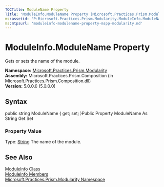 ```yaml
---
TOCTitle: ModuleName Property
Title: 'ModuleInfo.ModuleName Property (Microsoft.Practices.Prism.Modularity)'
ms:assetid: 'P:Microsoft.Practices.Prism.Modularity.ModuleInfo.ModuleName'
ms:mtpsurl: 'moduleinfo-modulename-property-mspp-modularity.md'
---
```


# ModuleInfo.ModuleName Property

Gets or sets the name of the module.

**Namespace:** [Microsoft.Practices.Prism.Modularity](https://msdn.microsoft.com/library/microsoft.practices.prism.modularity)
**Assembly:** Microsoft.Practices.Prism.Composition (in Microsoft.Practices.Prism.Composition.dll)  
**Version:** 5.0.0.0 (5.0.0.0)

## Syntax
public string ModuleName { get; set; }Public Property ModuleName As String Get Set
### Property Value

Type: [String](http://msdn.microsoft.com/en-us/library/s1wwdcbf)
The name of the module.

## See Also
[ModuleInfo Class](https://msdn.microsoft.com/library/microsoft.practices.prism.modularity.moduleinfo)  
[ModuleInfo Members](https://msdn.microsoft.com/allmembers.t:microsoft.practices.prism.modularity.moduleinfo)  
[Microsoft.Practices.Prism.Modularity Namespace](https://msdn.microsoft.com/library/microsoft.practices.prism.modularity)  